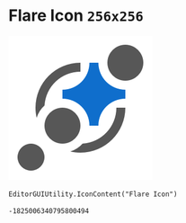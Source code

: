 # Flare Icon `256x256`
<img src="/img/Flare%20Icon.png" width=256 height=256>

``` CSharp
EditorGUIUtility.IconContent("Flare Icon")
```
```
-1825006340795800494
```
